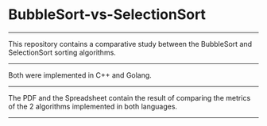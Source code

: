 # BubbleSort-vs-SelectionSort
***
This repository contains a comparative study between the BubbleSort and SelectionSort sorting algorithms. 
***
Both were implemented in C++ and Golang. 
***
The PDF and the Spreadsheet contain the result of comparing the metrics of the 2 algorithms implemented in both languages.
***
